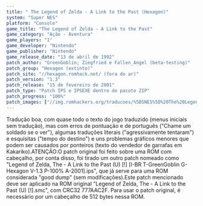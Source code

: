 ```yaml
---
title: " The Legend of Zelda - A Link to the Past (Hexagon)"
system: "Super NES"
platform: "Console"
game_title: "The Legend of Zelda - A Link to the Past"
game_category: "Ação - Aventura"
game_players: "1"
game_developer: "Nintendo"
game_publisher: "Nintendo"
game_release_date: "13 de abril de 1992"
patch_author: "GreenGoblin; Ziegfried e Fallen_Angel (beta-testing)"
patch_group: "Hexagon (extinto)"
patch_site: "//hexagon.romhack.net/ (fora do ar)"
patch_version: "1.3"
patch_release: "15 de fevereiro de 2001"
patch_type: "Patch IPS e IPSEXE dentro de pacote ZIP"
patch_progress: "100%"
patch_images: ["//img.romhackers.org/traducoes/%5BSNES%5D%20The%20Legend%20of%20Zelda%20-%20A%20Link%20to%20the%20Past%20-%201.png","//img.romhackers.org/traducoes/%5BSNES%5D%20The%20Legend%20of%20Zelda%20-%20A%20Link%20to%20the%20Past%20-%20Hexagon%20-%202.png","//img.romhackers.org/traducoes/%5BSNES%5D%20The%20Legend%20of%20Zelda%20-%20A%20Link%20to%20the%20Past%20-%20Hexagon%20-%203.png"]
---
```

Tradução boa, com quase todo o texto do jogo traduzido (menus iniciais sem tradução), mas com erros de pontuação e de português ("Chame um soldado se o ver"), algumas traduções literais ("agressivamente tentaram") e esquisitas ("tempo do destino") e uns problemas gráficos menores que podem ser causados por ponteiros (texto do vendedor de garrafas em Kakariko).ATENÇÃO:O patch original foi feito sobre uma ROM com cabeçalho, por conta disso, foi tirado um outro patch nomeado como "Legend of Zelda, The - A Link to the Past (U) [!] [I-BR T-GreenGoblin G-Hexagon V-1.3 P-100% A-2001].ips", que já serve para uma ROM considerada "good dump" (sem modificações).Este patch mencionado deve ser aplicado na ROM original "Legend of Zelda, The - A Link to the Past (U) [!].smc", com CRC32 777AAC2F. Para usar o patch original, é necessário por um cabeçalho de 512 bytes nessa ROM.